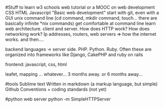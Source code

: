 #Stuff to learn
w3 schools web tutorial or a MOOC on web development
CSS
HTML
Javascript
"Basic web development"
start with git, even with a GUI
unix command line (cd command, mkdir command, touch... there are basically infinite *nix commands)
get comfortable at command line
learn web architecture. client and server. How does HTTP work? 
How does networking work? Ip addresses, routers, web servers => how the internet works.
and then.... 

backend languages -> server side. 
PHP. Python. Ruby. Often these are organized into frameworks like Django, CakePHP and ruby on rails

frontend: 
javascript, css, html

leafet, mapping ... whatever... 3 months away. or 6 months away...

#tools
Sublime text
Written in markdown (a markup language, but simple)
Github
Conventions + coding standards (not yet)

#python web server
python -m SimpleHTTPServer